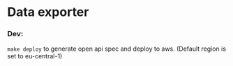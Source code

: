 # Data exporter

### Dev: 
`make deploy` to generate open api spec and deploy to aws. (Default region is set to eu-central-1)